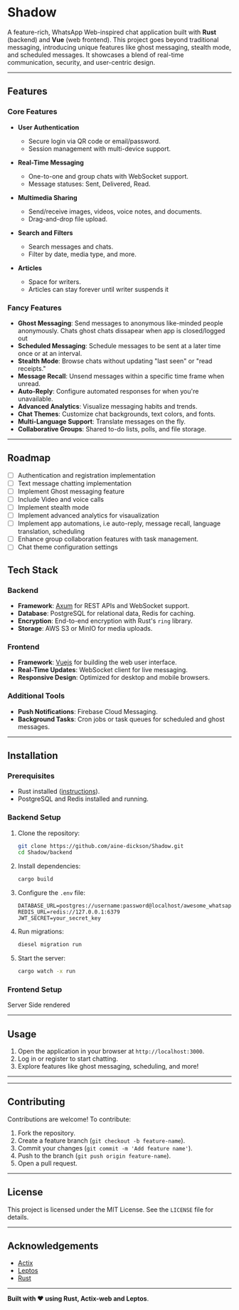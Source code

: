 # Shadow

A feature-rich, WhatsApp Web-inspired chat application built with **Rust** (backend) and **Vue** (web frontend). This project goes beyond traditional messaging, introducing unique features like ghost messaging, stealth mode, and scheduled messages. It showcases a blend of real-time communication, security, and user-centric design.

---

## Features

### Core Features
- **User Authentication**
  - Secure login via QR code or email/password.
  - Session management with multi-device support.

- **Real-Time Messaging**
  - One-to-one and group chats with WebSocket support.
  - Message statuses: Sent, Delivered, Read.

- **Multimedia Sharing**
  - Send/receive images, videos, voice notes, and documents.
  - Drag-and-drop file upload.

- **Search and Filters**
  - Search messages and chats.
  - Filter by date, media type, and more.

- **Articles**
  - Space for writers.
  - Articles can stay forever until writer suspends it

### Fancy Features
- **Ghost Messaging**: Send messages to anonymous like-minded people anonymously. Chats ghost chats dissapear when app is closed/logged out
- **Scheduled Messaging**: Schedule messages to be sent at a later time once or at an interval.
- **Stealth Mode**: Browse chats without updating "last seen" or "read receipts."
- **Message Recall**: Unsend messages within a specific time frame when unread.
- **Auto-Reply**: Configure automated responses for when you're unavailable.
- **Advanced Analytics**: Visualize messaging habits and trends.
- **Chat Themes**: Customize chat backgrounds, text colors, and fonts.
- **Multi-Language Support**: Translate messages on the fly.
- **Collaborative Groups**: Shared to-do lists, polls, and file storage.

---

## Roadmap
- [ ] Authentication and registration implementation
- [ ] Text message chatting implementation
- [ ] Implement Ghost messaging feature
- [ ] Include Video and voice calls
- [ ] Implement stealth mode
- [ ] Implement advanced analytics for visaualization
- [ ] Implement app automations, i.e auto-reply, message recall, language translation, scheduling
- [ ] Enhance group collaboration features with task management.
- [ ] Chat theme configuration settings

## Tech Stack

### Backend
- **Framework**: [Axum](https://github.com/tokio-rs/axum) for REST APIs and WebSocket support.
- **Database**: PostgreSQL for relational data, Redis for caching.
- **Encryption**: End-to-end encryption with Rust's `ring` library.
- **Storage**: AWS S3 or MinIO for media uploads.

### Frontend
- **Framework**: [Vuejs](https://vuejs.org/) for building the web user interface.
- **Real-Time Updates**: WebSocket client for live messaging.
- **Responsive Design**: Optimized for desktop and mobile browsers.

### Additional Tools
- **Push Notifications**: Firebase Cloud Messaging.
- **Background Tasks**: Cron jobs or task queues for scheduled and ghost messages.

---

## Installation

### Prerequisites
- Rust installed ([instructions](https://www.rust-lang.org/tools/install)).
- PostgreSQL and Redis installed and running.

### Backend Setup
1. Clone the repository:
   ```bash
   git clone https://github.com/aine-dickson/Shadow.git
   cd Shadow/backend
   ```
2. Install dependencies:
   ```bash
   cargo build
   ```
3. Configure the `.env` file:
   ```env
   DATABASE_URL=postgres://username:password@localhost/awesome_whatsapp
   REDIS_URL=redis://127.0.0.1:6379
   JWT_SECRET=your_secret_key
   ```
4. Run migrations:
   ```bash
   diesel migration run
   ```
5. Start the server:
   ```bash
   cargo watch -x run
   ```

### Frontend Setup
  Server Side rendered

---

## Usage
1. Open the application in your browser at `http://localhost:3000`.
2. Log in or register to start chatting.
3. Explore features like ghost messaging, scheduling, and more!

---

---

## Contributing
Contributions are welcome! To contribute:
1. Fork the repository.
2. Create a feature branch (`git checkout -b feature-name`).
3. Commit your changes (`git commit -m 'Add feature name'`).
4. Push to the branch (`git push origin feature-name`).
5. Open a pull request.

---

## License
This project is licensed under the MIT License. See the `LICENSE` file for details.

---

## Acknowledgements
- [Actix](https://actix.rs/)
- [Leptos](https://github.com/leptos-rs/leptos)
- [Rust](https://www.rust-lang.org/)

---

**Built with ❤️ using Rust, Actix-web and Leptos**.
